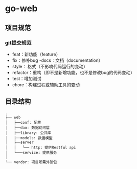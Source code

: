 # go-web

## 项目规范


### git提交规范
- feat：新功能（feature）
- fix：修补bug
 -docs：文档（documentation）
- style： 格式（不影响代码运行的变动）
- refactor：重构（即不是新增功能，也不是修改bug的代码变动）
- test：增加测试
- chore：构建过程或辅助工具的变动

## 目录结构

```
.
├── web
│   ├──conf: 配置
│   ├──dao: 数据访问层
│   ├──library: 公共库
│   ├──models: 数据模型
│   ├──server
│   │   └── http: 提供Restful api
│   └───service: 提供服务
│
└── vendor: 项目所需外部包
```